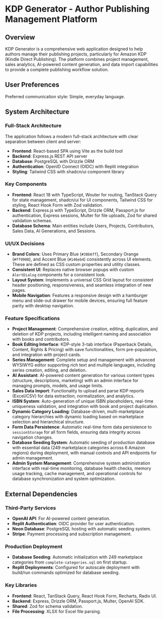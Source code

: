 # KDP Generator - Author Publishing Management Platform

## Overview
KDP Generator is a comprehensive web application designed to help authors manage their publishing projects, particularly for Amazon KDP (Kindle Direct Publishing). The platform combines project management, sales analytics, AI-powered content generation, and data import capabilities to provide a complete publishing workflow solution.

## User Preferences
Preferred communication style: Simple, everyday language.

## System Architecture

### Full-Stack Architecture
The application follows a modern full-stack architecture with clear separation between client and server:
- **Frontend**: React-based SPA using Vite as the build tool
- **Backend**: Express.js REST API server
- **Database**: PostgreSQL with Drizzle ORM
- **Authentication**: OpenID Connect (OIDC) with Replit integration
- **Styling**: Tailwind CSS with shadcn/ui component library

### Key Components
- **Frontend**: React 18 with TypeScript, Wouter for routing, TanStack Query for state management, shadcn/ui for UI components, Tailwind CSS for styling, React Hook Form with Zod validation.
- **Backend**: Express.js with TypeScript, Drizzle ORM, Passport.js for authentication, Express sessions, Multer for file uploads, Zod for shared validation schemas.
- **Database Schema**: Main entities include Users, Projects, Contributors, Sales Data, AI Generations, and Sessions.

### UI/UX Decisions
- **Brand Colors**: Uses Primary Blue (`#38b6ff`), Secondary Orange (`#ff9900`), and Accent Blue (`#146eb4`) consistently across UI elements. These are defined as CSS custom properties and utility classes.
- **Consistent UI**: Replaces native browser popups with custom `AlertDialog` components for a consistent look.
- **Layout System**: Implements a universal CSS Grid layout for consistent header positioning, responsiveness, and seamless integration of new pages.
- **Mobile Navigation**: Features a responsive design with a hamburger menu and slide-out drawer for mobile devices, ensuring full feature parity with desktop navigation.

### Feature Specifications
- **Project Management**: Comprehensive creation, editing, duplication, and deletion of KDP projects, including intelligent naming and association with books and contributors.
- **Book Editing Interface**: KDP-style 3-tab interface (Paperback Details, Content, Rights & Pricing) with save functionalities, form pre-population, and integration with project cards.
- **Series Management**: Complete setup and management with advanced WYSIWYG editor supporting rich text and multiple languages, including series creation, editing, and deletion.
- **AI Assistant**: AI-powered content generation for various content types (structure, descriptions, marketing) with an admin interface for managing prompts, models, and usage limits.
- **Sales Data Import**: Functionality to upload and parse KDP reports (Excel/CSV) for data extraction, normalization, and analytics.
- **ISBN System**: Auto-generation of unique ISBN placeholders, real-time uniqueness validation, and integration with book and project duplication.
- **Dynamic Category Loading**: Database-driven, multi-marketplace category hierarchies with dynamic loading based on marketplace selection and hierarchical structure.
- **Form Data Persistence**: Automatic real-time form data persistence to `sessionStorage` for all form fields, ensuring data integrity across navigation changes.
- **Database Seeding System**: Automatic seeding of production database with essential data (249 marketplace categories across 6 Amazon regions) during deployment, with manual controls and API endpoints for admin management.
- **Admin System Management**: Comprehensive system administration interface with real-time monitoring, database health checks, memory usage tracking, cache management, and operational controls for database synchronization and system optimization.

## External Dependencies

### Third-Party Services
- **OpenAI API**: For AI-powered content generation.
- **Replit Authentication**: OIDC provider for user authentication.
- **Neon Database**: PostgreSQL hosting with automatic seeding system.
- **Stripe**: Payment processing and subscription management.

### Production Deployment
- **Database Seeding**: Automatic initialization with 249 marketplace categories from `complete-categories.sql` on first startup.
- **Replit Deployments**: Configured for autoscale deployment with build/run commands optimized for database seeding.

### Key Libraries
- **Frontend**: React, TanStack Query, React Hook Form, Recharts, Radix UI.
- **Backend**: Express, Drizzle ORM, Passport.js, Multer, OpenAI SDK.
- **Shared**: Zod for schema validation.
- **File Processing**: XLSX for Excel file parsing.
